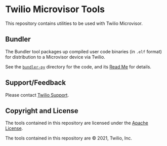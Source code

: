 # Twilio Microvisor Tools

This repository contains utilities to be used with Twilio Microvisor.

## Bundler

The Bundler tool packages up compiled user code binaries (in `.elf` format) for distribution to a Microvisor device via Twilio.

See the [`bundler-py`](bundler-py/) directory for the code, and its [Read Me](bundler-py/README.md) for details.

## Support/Feedback

Please contact [Twilio Support](https://support.twilio.com/).

## Copyright and License

The tools contained in this repository are licensed under the [Apache License](LICENSE).

The tools contained in this repository are © 2021, Twilio, Inc.
